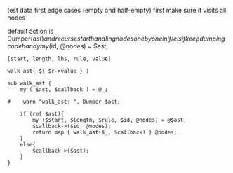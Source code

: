 ﻿test data first
    edge cases (empty and half-empty)
first make sure it visits all nodes

default action is Dumper($ast) and recurse
start handling nodes one by one in if/elsif
keep dumping code handy
my ($id, @nodes) = $ast;
    
    [start, length, lhs, rule, value]
    
    walk_ast( ${ $r->value } )
    
    sub walk_ast {
        my ( $ast, $callback ) = @_;

    #    warn "walk_ast: ", Dumper $ast;

        if (ref $ast){
            my ($start, $length, $rule, $id, @nodes) = @$ast;
            $callback->($id, @nodes);
            return map { walk_ast($_, $callback) } @nodes; 
        }
        else{
            $callback->($ast);
        }
    }
